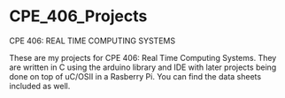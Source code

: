 # CPE_406_Projects

CPE 406: REAL TIME COMPUTING SYSTEMS

  These are my projects for CPE 406: Real Time Computing Systems. They are written in C using the arduino library and IDE with
  later projects being done on top of uC/OSII in a Rasberry Pi. You can find the data sheets included as well.
